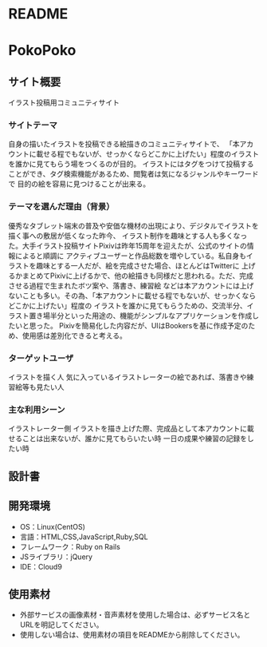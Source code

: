 # README
# PokoPoko

## サイト概要
  イラスト投稿用コミュニティサイト
### サイトテーマ
自身の描いたイラストを投稿できる絵描きのコミュニティサイトで、
「本アカウントに載せる程でもないが、せっかくならどこかに上げたい」程度のイラストを誰かに見てもらう場をつくるのが目的。
イラストにはタグをつけて投稿することができ、タグ検索機能があるため、閲覧者は気になるジャンルやキーワードで
目的の絵を容易に見つけることが出来る。

### テーマを選んだ理由（背景）
優秀なタブレット端末の普及や安価な機材の出現により、デジタルでイラストを描く事への敷居が低くなった昨今、
イラスト制作を趣味とする人も多くなった。大手イラスト投稿サイトPixivは昨年15周年を迎えたが、公式のサイトの情報によると順調に
アクティブユーザーと作品総数を増やしている。私自身もイラストを趣味とする一人だが、絵を完成させた場合、ほとんどはTwitterに
上げるかまとめてPixivに上げるかで、他の絵描きも同様だと思われる。ただ、完成させる過程で生まれたボツ案や、落書き、練習絵
などは本アカウントには上げないことも多い。その為、「本アカウントに載せる程でもないが、せっかくならどこかに上げたい」程度の
イラストを誰かに見てもらうための、交流半分、イラスト置き場半分といった用途の、機能がシンプルなアプリケーションを作成したいと思った。
Pixivを簡易化した内容だが、UIはBookersを基に作成予定のため、使用感は差別化できると考える。


### ターゲットユーザ
  イラストを描く人
  気に入っているイラストレーターの絵であれば、落書きや練習絵等も見たい人

### 主な利用シーン
イラストレーター側
イラストを描き上げた際、完成品として本アカウントに載せることは出来ないが、誰かに見てもらいたい時
一日の成果や練習の記録をしたい時

## 設計書


## 開発環境
- OS：Linux(CentOS)
- 言語：HTML,CSS,JavaScript,Ruby,SQL
- フレームワーク：Ruby on Rails
- JSライブラリ：jQuery
- IDE：Cloud9

## 使用素材
- 外部サービスの画像素材・音声素材を使用した場合は、必ずサービス名とURLを明記してください。
- 使用しない場合は、使用素材の項目をREADMEから削除してください。
